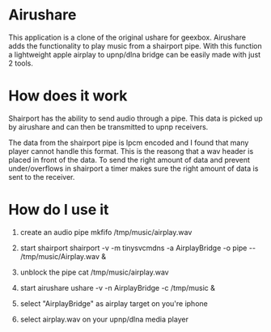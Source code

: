 Airushare
=========
This application is a clone of the original ushare for geexbox. Airushare adds the functionality to play music from a shairport pipe. With this function a lightweight apple airplay to upnp/dlna bridge can be easily made with just 2 tools.

How does it work
================
Shairport has the ability to send audio through a pipe. This data is picked up by airushare and can then be transmitted to upnp receivers.

The data from the shairport pipe is lpcm encoded and I found that many player cannot handle this format. This is the reasong that a wav header is placed in front of the data. To send the right amount of data and prevent under/overflows in shairport a timer makes sure the right amount of data is sent to the receiver.

How do I use it
===============
1. create an audio pipe
mkfifo /tmp/music/airplay.wav

2. start shairport
shairport -v -m tinysvcmdns -a AirplayBridge -o pipe -- /tmp/music/Airplay.wav &

3. unblock the pipe
cat /tmp/music/airplay.wav

4. start airushare
ushare -v -n AirplayBridge -c /tmp/music &

5. select "AirplayBridge" as airplay target on you're iphone

6. select airplay.wav on your upnp/dlna media player


